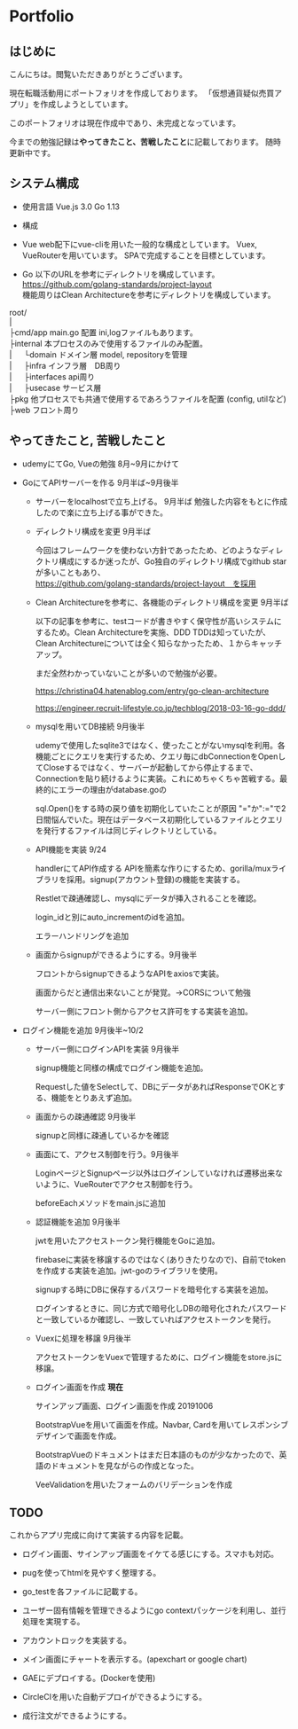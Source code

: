 # Portfolio

## はじめに
こんにちは。閲覧いただきありがとうございます。

現在転職活動用にポートフォリオを作成しております。
「仮想通貨疑似売買アプリ」を作成しようとしています。

このポートフォリオは現在作成中であり、未完成となっています。

今までの勉強記録は**やってきたこと、苦戦したこと**に記載しております。  随時更新中です。

## システム構成
- 使用言語 
Vue.js 3.0
Go 1.13

- 構成
- Vue
web配下にvue-cliを用いた一般的な構成としています。
Vuex, VueRouterを用いています。
SPAで完成することを目標としています。

- Go
以下のURLを参考にディレクトリを構成しています。  
https://github.com/golang-standards/project-layout  
機能周りはClean Architectureを参考にディレクトリを構成しています。

root/  
 |  
├cmd/app main.go 配置 ini,logファイルもあります。  
├internal 本プロセスのみで使用するファイルのみ配置。  
 |  　     └domain ドメイン層 model, repositoryを管理  
 |  　     ├infra インフラ層　DB周り  
 |  　     ├interfaces api周り  
 |   　    ├usecase サービス層  
 ├pkg 他プロセスでも共通で使用するであろうファイルを配置 (config, utilなど)  
 ├web フロント周り  

 ## やってきたこと, 苦戦したこと
 - udemyにてGo, Vueの勉強 8月~9月にかけて
 - GoにてAPIサーバーを作る 9月半ば~9月後半

      - サーバーをlocalhostで立ち上げる。 9月半ば
        勉強した内容をもとに作成したので楽に立ち上げる事ができた。

      - ディレクトリ構成を変更 9月半ば

        今回はフレームワークを使わない方針であったため、どのようなディレクトリ構成にするか迷ったが、Go独自のディレクトリ構成でgithub starが多いこともあり、  
        https://github.com/golang-standards/project-layout　を採用

      - Clean Architectureを参考に、各機能のディレクトリ構成を変更 9月半ば

        以下の記事を参考に、testコードが書きやすく保守性が高いシステムにするため。Clean Architectureを実施、DDD TDDは知っていたが、Clean Architectureについては全く知らなかったため、１からキャッチアップ。

        まだ全然わかっていないことが多いので勉強が必要。

        https://christina04.hatenablog.com/entry/go-clean-architecture

        https://engineer.recruit-lifestyle.co.jp/techblog/2018-03-16-go-ddd/

      - mysqlを用いてDB接続 9月後半

        udemyで使用したsqlite3ではなく、使ったことがないmysqlを利用。各機能ごとにクエリを実行するため、クエリ毎にdbConnectionをOpenしてCloseするではなく、サーバーが起動してから停止するまで、Connectionを貼り続けるように実装。これにめちゃくちゃ苦戦する。最終的にエラーの理由がdatabase.goの

        sql.Open()をする時の戻り値を初期化していたことが原因 "="か":="で2日間悩んでいた。現在はデータベース初期化しているファイルとクエリを発行するファイルは同じディレクトリとしている。

      - API機能を実装 9/24

        handlerにてAPI作成する APIを簡素な作りにするため、gorilla/muxライブラリを採用。signup(アカウント登録)の機能を実装する。

        Restletで疎通確認し、mysqlにデータが挿入されることを確認。

        login_idと別にauto_incrementのidを追加。

        エラーハンドリングを追加

      - 画面からsignupができるようにする。9月後半

        フロントからsignupできるようなAPIをaxiosで実装。

        画面からだと通信出来ないことが発覚。→CORSについて勉強

        サーバー側にフロント側からアクセス許可をする実装を追加。  


- ログイン機能を追加 9月後半~10/2

  - サーバー側にログインAPIを実装 9月後半

    signup機能と同様の構成でログイン機能を追加。

    Requestした値をSelectして、DBにデータがあればResponseでOKとする、機能をとりあえず追加。

  - 画面からの疎通確認 9月後半

    signupと同様に疎通しているかを確認

  - 画面にて、アクセス制御を行う。9月後半

    LoginページとSignupページ以外はログインしていなければ遷移出来ないように、VueRouterでアクセス制御を行う。

    beforeEachメソッドをmain.jsに追加

  - 認証機能を追加 9月後半

    jwtを用いたアクセストークン発行機能をGoに追加。

    firebaseに実装を移譲するのではなく(ありきたりなので)、自前でtokenを作成する実装を追加。jwt-goのライブラリを使用。

    signupする時にDBに保存するパスワードを暗号化する実装を追加。 

    ログインするときに、同じ方式で暗号化しDBの暗号化されたパスワードと一致しているか確認し、一致していればアクセストークンを発行。

  - Vuexに処理を移譲 9月後半

    アクセストークンをVuexで管理するために、ログイン機能をstore.jsに移譲。

  - ログイン画面を作成 **現在**

    サインアップ画面、ログイン画面を作成 20191006
    
    BootstrapVueを用いて画面を作成。Navbar, Cardを用いてレスポンシブデザインで画面を作成。
    
    BootstrapVueのドキュメントはまだ日本語のものが少なかったので、英語のドキュメントを見ながらの作成となった。

    VeeValidationを用いたフォームのバリデーションを作成

## TODO

これからアプリ完成に向けて実装する内容を記載。

- ログイン画面、サインアップ画面をイケてる感じにする。スマホも対応。

- pugを使ってhtmlを見やすく整理する。
- go_testを各ファイルに記載する。
- ユーザー固有情報を管理できるようにgo contextパッケージを利用し、並行処理を実現する。
- アカウントロックを実装する。
- メイン画面にチャートを表示する。(apexchart or google chart)
- GAEにデプロイする。(Dockerを使用)
- CircleCIを用いた自動デプロイができるようにする。

- 成行注文ができるようにする。




